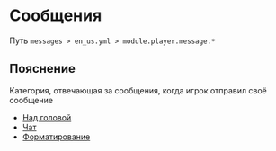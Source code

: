 # Сообщения
Путь `messages > en_us.yml > module.player.message.*`

## Пояснение
Категория, отвечающая за сообщения, когда игрок отправил своё сообщение
- [Над головой](/en/messages/en_us/module/player/message/bubble/)
- [Чат](/en/messages/en_us/module/player/message/chat/)
- [Форматирование](/en/messages/en_us/module/player/message/format/)